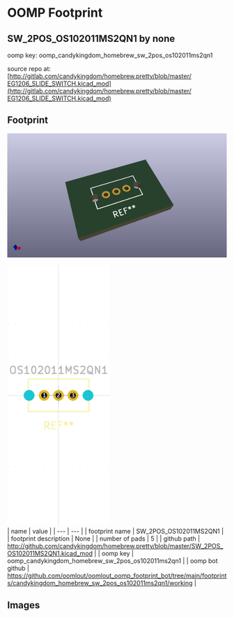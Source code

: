 # OOMP Footprint  
## SW_2POS_OS102011MS2QN1  by none  
  
oomp key: oomp_candykingdom_homebrew_sw_2pos_os102011ms2qn1  
  
source repo at: [http://gitlab.com/candykingdom/homebrew.pretty/blob/master/‎EG1206‎_SLIDE_SWITCH.kicad_mod](http://gitlab.com/candykingdom/homebrew.pretty/blob/master/‎EG1206‎_SLIDE_SWITCH.kicad_mod)  
## Footprint  
  
[![working_kicad_pcb_3d.png](working_kicad_pcb_3d_600.png)](working_kicad_pcb_3d.png)  
  
[![working.png](working_600.png)](working.png)  
| name | value | 
| --- | --- | 
| footprint name | SW_2POS_OS102011MS2QN1 | 
| footprint description | None | 
| number of pads | 5 | 
| github path | http://github.com/candykingdom/homebrew.pretty/blob/master/SW_2POS_OS102011MS2QN1.kicad_mod | 
| oomp key | oomp_candykingdom_homebrew_sw_2pos_os102011ms2qn1 | 
| oomp bot github | https://github.com/oomlout/oomlout_oomp_footprint_bot/tree/main/footprints/candykingdom_homebrew_sw_2pos_os102011ms2qn1/working | 
## Images  

